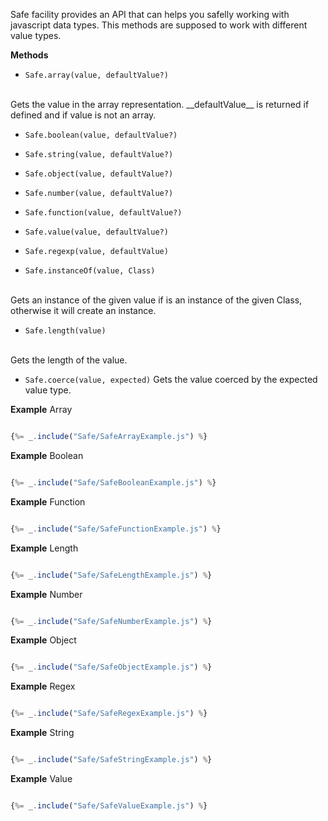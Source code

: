 

Safe facility provides an API that can helps you safelly working with javascript data types. This methods
are supposed to work with different value types.

**Methods**

* `Safe.array(value, defaultValue?)`
<br />
Gets the value in the array representation. __defaultValue__ is returned if defined and if value is not
an array.

* `Safe.boolean(value, defaultValue?)`

* `Safe.string(value, defaultValue?)`

* `Safe.object(value, defaultValue?)`

* `Safe.number(value, defaultValue?)`

* `Safe.function(value, defaultValue?)`

* `Safe.value(value, defaultValue?)`

* `Safe.regexp(value, defaultValue)`

* `Safe.instanceOf(value, Class)`
<br />
Gets an instance of the given value if is an instance of the given Class, otherwise it will
create an instance.

* `Safe.length(value)`
<br />
Gets the length of the value.

* `Safe.coerce(value, expected)`
Gets the value coerced by the expected value type.

**Example** Array

```js

{%= _.include("Safe/SafeArrayExample.js") %}

```

**Example** Boolean

```js

{%= _.include("Safe/SafeBooleanExample.js") %}

```

**Example** Function

```js

{%= _.include("Safe/SafeFunctionExample.js") %}

```

**Example** Length

```js

{%= _.include("Safe/SafeLengthExample.js") %}

```

**Example** Number

```js

{%= _.include("Safe/SafeNumberExample.js") %}

```

**Example** Object

```js

{%= _.include("Safe/SafeObjectExample.js") %}

```

**Example** Regex

```js

{%= _.include("Safe/SafeRegexExample.js") %}

```

**Example** String

```js

{%= _.include("Safe/SafeStringExample.js") %}

```

**Example** Value

```js

{%= _.include("Safe/SafeValueExample.js") %}

```
